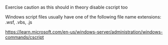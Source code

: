   Exercise caution as this should in theory disable cscript too  

  Windows script files usually have one of the following file name extensions: .wsf, .vbs, .js  


  https://learn.microsoft.com/en-us/windows-server/administration/windows-commands/cscript
